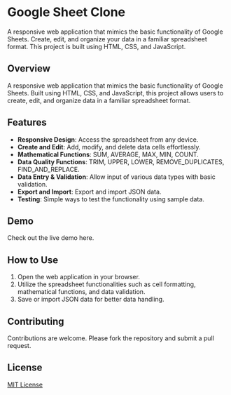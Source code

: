 # Google Sheet Clone

A responsive web application that mimics the basic functionality of Google Sheets. Create, edit, and organize your data in a familiar spreadsheet format. This project is built using HTML, CSS, and JavaScript.


## Overview
A responsive web application that mimics the basic functionality of Google Sheets. Built using HTML, CSS, and JavaScript, this project allows users to create, edit, and organize data in a familiar spreadsheet format.

## Features
- **Responsive Design**: Access the spreadsheet from any device.
- **Create and Edit**: Add, modify, and delete data cells effortlessly.
- **Mathematical Functions**: SUM, AVERAGE, MAX, MIN, COUNT.
- **Data Quality Functions**: TRIM, UPPER, LOWER, REMOVE_DUPLICATES, FIND_AND_REPLACE.
- **Data Entry & Validation**: Allow input of various data types with basic validation.
- **Export and Import**: Export and import JSON data.
- **Testing**: Simple ways to test the functionality using sample data.

## Demo
Check out the live demo here.

## How to Use
1. Open the web application in your browser.
2. Utilize the spreadsheet functionalities such as cell formatting, mathematical functions, and data validation.
3. Save or import JSON data for better data handling.

## Contributing
Contributions are welcome. Please fork the repository and submit a pull request.

## License
[MIT License](https://opensource.org/licenses/MIT)
